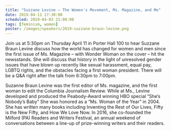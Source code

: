 ```yaml
---
title: "Suzzane Levine – The Women's Movement, Ms. Magazine, and Me"
date: 2019-04-11 17:30:00
scheduled: 2019-04-03 21:00:00
tags: [feminism, women]
poster: /images/speakers/2019-suzzane-braun-levine.png
---
```

Join us at 5:30pm on Thursday April 11 in Porter Hall 100 to hear Suzzane Braun Levine discuss how the world has changed for women and men since the first issue of Ms. Magazine – with Wonder Woman on the cover – hit the newsstands. She will discuss that history in the light of unresolved gender issues that have blown up recently like sexual harassment, equal pay, LGBTQ rights, and the obstacles facing a first woman president. There will be a Q&A right after the talk from 6:30pm to 7:00pm. 

Suzanne Braun Levine was the first editor of Ms. magazine, and the first woman to edit the Columbia Journalism Review. While at Ms., Levine developed and produced the Peabody-Award winning HBO special “She’s Nobody’s Baby” She was honored as a “Ms. Woman of the Year” in 2004. She has written many books including Inventing the Rest of Our Lives, Fifty is the New Fifty, and How We Love Now. In 2016, she co-founded the Milford (PA) Readers and Writers Festival, an annual weekend of conversations between a line-up of prize-winning writers and their readers.
